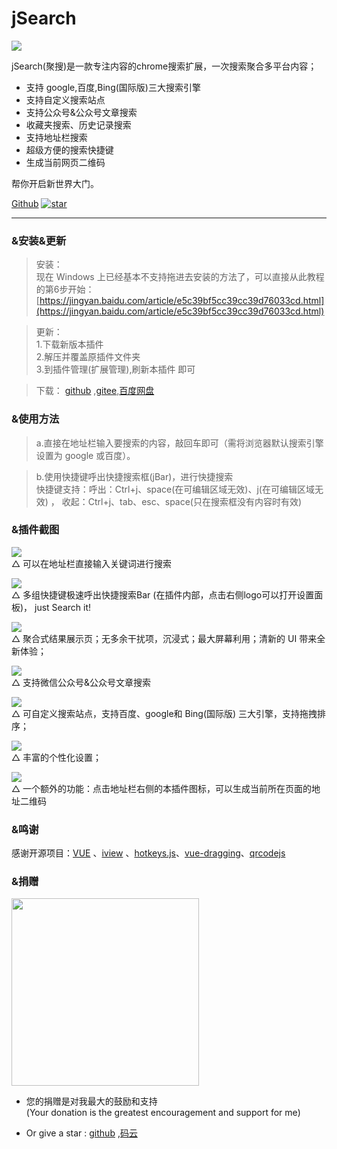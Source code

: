 # jSearch


![](https://oscimg.oschina.net/oscnet/58887ad779f665e48eeea739154a1b2b15d.jpg)

jSearch(聚搜)是一款专注内容的chrome搜索扩展，一次搜索聚合多平台内容；
* 支持 google,百度,Bing(国际版)三大搜索引擎
* 支持自定义搜索站点
* 支持公众号&公众号文章搜索
* 收藏夹搜索、历史记录搜索  
* 支持地址栏搜索
* 超级方便的搜索快捷键
* 生成当前网页二维码
  
帮你开启新世界大门。  

<a class="github-button" href="https://github.com/dubox/jSearch" data-size="large" data-show-count="true" aria-label="Star dubox/jSearch on GitHub">Github</a>  [![star](https://gitee.com/dubox/jSearch/badge/star.svg?theme=gray)](https://gitee.com/dubox/jSearch/stargazers)

---

### &安装&更新
>安装：  
现在 Windows 上已经基本不支持拖进去安装的方法了，可以直接从此教程的第6步开始：
[https://jingyan.baidu.com/article/e5c39bf5cc39cc39d76033cd.html](https://jingyan.baidu.com/article/e5c39bf5cc39cc39d76033cd.html)  

>更新：  
   1.下载新版本插件  
   2.解压并覆盖原插件文件夹  
   3.到插件管理(扩展管理),刷新本插件 即可  
  
>下载： [github](https://github.com/dubox/jSearch/releases/) ,[gitee](https://gitee.com/dubox/jSearch/releases),[百度网盘](https://pan.baidu.com/s/1YBRrgKpc6BGRRZ18IbixiA)

### &使用方法
> a.直接在地址栏输入要搜索的内容，敲回车即可（需将浏览器默认搜索引擎设置为 google 或百度）。

> b.使用快捷键呼出快捷搜索框(jBar)，进行快捷搜索  
> 快捷键支持：呼出：Ctrl+j、space(在可编辑区域无效)、j(在可编辑区域无效) ，    收起：Ctrl+j、tab、esc、space(只在搜索框没有内容时有效)



### &插件截图

![](https://oscimg.oschina.net/oscnet/31bc7e6cd27a2f71955666c432aa51370f3.jpg)  
△ 可以在地址栏直接输入关键词进行搜索  

![](https://oscimg.oschina.net/oscnet/4c7d6a961795894b69d38f78f9b1e512a1a.jpg)  
△ 多组快捷键极速呼出快捷搜索Bar (在插件内部，点击右侧logo可以打开设置面板)， just Search it! 

![](https://oscimg.oschina.net/oscnet/a391f9af0dff9a35722f1969afdc4e7b337.jpg)  
△ 聚合式结果展示页；无多余干扰项，沉浸式；最大屏幕利用；清新的 UI 带来全新体验；  


![](https://oscimg.oschina.net/oscnet/086d0d2b527381d16fb656404595b33de2f.jpg)  
△ 支持微信公众号&公众号文章搜索


![](https://oscimg.oschina.net/oscnet/957e70ce7a89bcd9030a41d9dfc03f154ba.jpg)  
△ 可自定义搜索站点，支持百度、google和 Bing(国际版) 三大引擎，支持拖拽排序；  

![](https://oscimg.oschina.net/oscnet/d4385215f6fb99c3cd2473aede5a5f8274d.jpg)  
△ 丰富的个性化设置；

![](https://oscimg.oschina.net/oscnet/a0065a9798427ef1b4574d0f676c81d95a1.jpg)  
△ 一个额外的功能：点击地址栏右侧的本插件图标，可以生成当前所在页面的地址二维码



### &鸣谢
感谢开源项目：[VUE](https://github.com/vuejs/vue) 、[iview](https://github.com/iview/iview) 、[hotkeys.js](https://github.com/jaywcjlove/hotkeys)、[vue-dragging](https://github.com/hilongjw/vue-dragging)、[qrcodejs](https://github.com/davidshimjs/qrcodejs)

### &捐赠


<img width = "300" src="https://oscimg.oschina.net/oscnet/e636e1a7942036b493ee7422641c0257a82.jpg">  

- 您的捐赠是对我最大的鼓励和支持  
(Your donation is the greatest encouragement and support for me)

- Or give a star : [github](https://github.com/dubox/jSearch/) ,[码云](https://gitee.com/dubox/jSearch)  
